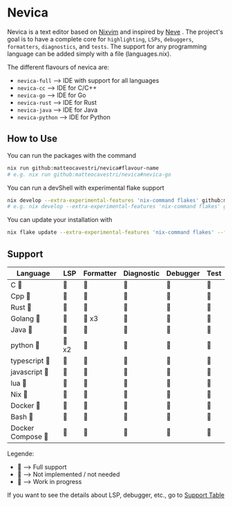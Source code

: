# Nevica

Nevica is a text editor based on [Nixvim](https://github.com/nix-community/nixvim) and inspired by [Neve](https://github.com/redyf/Neve) . The project's goal is to have a complete core for `highlighting`, `LSPs`, `debuggers`, `formatters`, `diagnostics`, and `tests`. The support for any programming language can be added simply with a file (languages.nix).

The different flavours of nevica are:

- `nevica-full` --> IDE with support for all languages
- `nevica-cc` --> IDE for C/C++
- `nevica-go` --> IDE for Go
- `nevica-rust` --> IDE for Rust
- `nevica-java` --> IDE for Java
- `nevica-python` --> IDE for Python

## How to Use

You can run the packages with the command

```bash
nix run github:matteocavestri/nevica#flavour-name
# e.g. nix run github:matteocavestri/nevica#nevica-go
```

You can run a devShell with experimental flake support

```bash
nix develop --extra-experimental-features 'nix-command flakes' github:matteocavestri/nevica#flavour-name
# e.g. nix develop --extra-experimental-features 'nix-command flakes' github:matteocavestri/nevica#nevica-go
```

You can update your installation with

```bash
nix flake update --extra-experimental-features 'nix-command flakes' --flake github:matteocavestri/nevica
```

## Support

| Language         | LSP  | Formatter | Diagnostic | Debugger | Test |
| ---------------- | ---- | --------- | ---------- | -------- | ---- |
| C               |     |          |           |         |     |
| Cpp             |     |          |           |         |     |
| Rust            |     |          |           |         |     |
| Golang          |     |  x3      |           |         |     |
| Java            |     |          |           |         |     |
| python          |  x2 |          |           |         |     |
| typescript 󰛦     |     |          |           |         |     |
| javascript 󰌞     |     |          |           |         |     |
| lua             |     |          |           |         |     |
| Nix 󱄅            |     |          |           |         |     |
| Docker          |     |          |           |         |     |
| Bash            |     |          |           |         |     |
| Docker Compose  |     |          |           |         |     |

Legende:

-  --> Full support
-  --> Not implemented / not needed
-  --> Work in progress

If you want to see the details about LSP, debugger, etc., go to [Support Table](https://github.com/matteocavestri/nevica/blob/main/docs/support-table.md)
